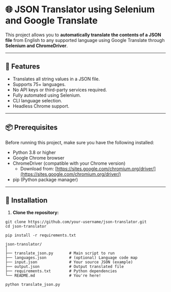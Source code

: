 # 🌐 JSON Translator using Selenium and Google Translate

This project allows you to **automatically translate the contents of a JSON file** from English to any supported language using Google Translate through **Selenium and ChromeDriver**.

---

## 🚀 Features

- Translates all string values in a JSON file.
- Supports 75+ languages.
- No API keys or third-party services required.
- Fully automated using Selenium.
- CLI language selection.
- Headless Chrome support.

---

## 📦 Prerequisites

Before running this project, make sure you have the following installed:

- Python 3.8 or higher
- Google Chrome browser
- ChromeDriver (compatible with your Chrome version)
  - Download from: [https://sites.google.com/chromium.org/driver/](https://sites.google.com/chromium.org/driver/)
- pip (Python package manager)

---

## 🔧 Installation

1. **Clone the repository:**

```
git clone https://github.com/your-username/json-translator.git
cd json-translator
```

```
pip install -r requirements.txt
```

```
json-translator/
│
├── translate_json.py       # Main script to run
├── languages.json          # (optional) Language code map
├── input.json              # Your source JSON (example)
├── output.json             # Output translated file
├── requirements.txt        # Python dependencies
└── README.md               # You're here!
```

```
python translate_json.py
```

